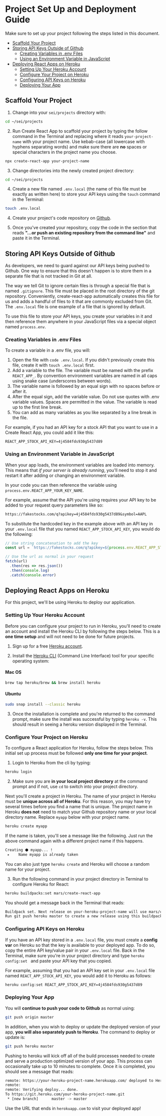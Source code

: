 # Project Set Up and Deployment Guide

Make sure to set up your project following the steps listed in this document.

- [Scaffold Your Project](#scaffold-your-project)
- [Storing API Keys Outside of Github](#storing-api-keys-outside-of-github)
  - [Creating Variables in .env Files](#creating-variables-in-env-files)
  - [Using an Environment Variable in JavaScript](#using-an-environment-variable-in-javascript)
- [Deploying React Apps on Heroku](#deploying-react-apps-on-heroku)
  - [Setting Up Your Heroku Account](#setting-up-your-heroku-account)
  - [Configure Your Project on Heroku](#configure-your-project-on-heroku)
  - [Configuring API Keys on Heroku](#configuring-api-keys-on-heroku)
  - [Deploying Your App](#deploying-your-app)

## Scaffold Your Project

1. Change into your `sei/projects` directory with:

  ```bash
  cd ~/sei/projects
  ```

2. Run Create React App to scaffold your project by typing the follow command in the Terminal and replacing where it reads `your-project-name` with your project name.  Use kebab-case (all lowercase with hyphens separating words) and make sure there are **no** spaces or special characters in the project name you choose.

  ```bash
  npx create-react-app your-project-name
  ```

3. Change directories into the newly created project directory:

  ```bash
  cd ~/sei/projects
  ```

4. Create a new file named `.env.local` (the name of this file must be exactly as written here) to store your API keys using the `touch` command in the Terminal:

  ```bash
  touch .env.local
  ```

4. Create your project's code repository on [Github](https://github.com/).

5. Once you've created your repository, copy the code in the section that reads **"…or push an existing repository from the command line"** and paste it in the Terminal.

## Storing API Keys Outside of Github

As developers, we need to guard against our API keys being pushed to Github.  One way to ensure that this doesn't happen is to store them in a separate file that is not tracked in Git at all.

The way we tell Git to ignore certain files is through a special file that is named `.gitignore`. This file must be placed in the root directory of the git repository.   Conveniently, create-react-app automatically creates this file for us and adds a handful of files to it that are commonly excluded from Git.  The `.env.local` file is one example of a file that is ignored by default.

To use this file to store your API keys, you create your variables in it and then reference them anywhere in your JavaScript files via a special object named `process.env`.

### Creating Variables in .env Files

To create a variable in a .env file, you will:

1. Open the file with `code .env.local`. If you didn't previously create this file, create it with `touch .env.local` first.
2. Add a variable to the file. The variable must be named with the prefix `REACT_APP_`. By convention environment variables are named in all caps using snake case (underscores between words).
3. The variable name is followed by an equal sign with no spaces before or after it.
4. After the equal sign, add the variable value.  Do not use quotes with .env variable values.  Spaces are permitted in the value.  The variable is read up to the first line break.
5. You can add as many variables as you like separated by a line break in the file.

For example, if you had an API key for a stock API that you want to use in a Create React App, you could add it like this:

```
REACT_APP_STOCK_API_KEY=4j4584fds930g5437d89
```

### Using an Environment Variable in JavaScript

When your app loads, the environment variables are loaded into memory.  This means that _if your server is already running_, you'll need to stop it and restart it after adding or changing an environment variable.

In your code you can then reference the variable using `process.env.REACT_APP_YOUR_KEY_NAME`.

For example, assume that the API you're using requires your API key to be added to your request query parameters like so:

```md
https://fakestocks.com/q?apikey=4j4584fds930g5437d89&symbol=AAPL
```

To substitute the hardcoded key in the example above with an API key in your `.env.local` file that you named `REACT_APP_STOCK_API_KEY`, you would do the following:

```js
// Use string concatenation to add the key
const url = `https://fakestocks.com/q?apikey=${process.env.REACT_APP_STOCK_API_KEY}&symbol=AAPL`

// Use the url as normal in your request
fetch(url)
  .then(res => res.json())
  .then(console.log)
  .catch(console.error)
```

## Deploying React Apps on Heroku

For this project, we'll be using Heroku to deploy our application.

### Setting Up Your Heroku Account

Before you can configure your project to run in Heroku, you'll need to create an account and install the Heroku CLI by following the steps below. This is a **one time setup** and will not need to be done for future projects.

1. Sign up for a free [Heroku account](https://signup.heroku.com/).

2. Install the [Heroku CLI](https://devcenter.heroku.com/articles/heroku-cli) (Command Line Interface) tool for your specific operating system:

  #### Mac OS

  ```bash
  brew tap heroku/brew && brew install heroku
  ```

  #### Ubuntu

  ```bash
  sudo snap install --classic heroku
  ```

3. Once the installation is complete and you're returned to the command prompt, make sure the install was successful by typing `heroku -v`.  This should result in seeing a heroku version displayed in the Terminal.

### Configure Your Project on Heroku

To configure a React application for Heroku, follow the steps below.  This initial set up process must be followed **only one time for your project**.

1. Login to Heroku from the cli by typing:

  ```bash
  heroku login
  ```

2. Make sure you are **in your  local project directory** at the command prompt and if not, use `cd` to switch into your project directory.

  Next you'll create a project in Heroku.  The name of your project in Heroku must be **unique across all of Heroku**.  For this reason,  you may have try several times before you find a name that  is unique.  The project name in Heroku **does not** need to match your Github repository name or your local directory name.  Replace `myapp` below with your project name.

  ```bash
  heroku create myapp
  ```

  If the name is taken, you'll see a message like the following.   Just run the above command again with a different project name if this happens.

  ```bash
  Creating ⬢ myapp... !
   ▸    Name myapp is already taken
  ```

  You can also just type `heroku create` and Heroku will choose a random name for your project.

3. Run the following command in your project directory in Terminal to configure Heroku for React:

  ```bash
  heroku buildpacks:set mars/create-react-app
  ```

  You should get a message back in the Terminal that reads:

  ```bash
  Buildpack set. Next release on your-heroku-project-name will use mars/create-react-app.
  Run git push heroku master to create a new release using this buildpack.
  ```

### Configuring API Keys on Heroku

If you have an API key stored in a `.env.local` file, you must create a **config var** on Heroku so that the key is available to your deployed app. To do so, copy the entire API key/value pair in your `.env.local` file. Back in the Terminal, make sure you're in your project directory and type `heroku config:set ` and paste your API key that you copied.

For example, assuming that you had an API key set in your `.env.local` file named `REACT_APP_STOCK_API_KEY`, you would add it to Heroku as follows:

```bash
heroku config:set REACT_APP_STOCK_API_KEY=4j4584fds930g5437d89
```

### Deploying Your App

You will **continue to push your code to Github** as normal using:

```bash
git push origin master
```

In addition, when you wish to deploy or update the deployed version of your app, **you will also separately push to Heroku**. The command to deploy or update is:

```bash
git push heroku master
```

Pushing to heroku will kick off all of the build processes needed to create and serve a production optimized version of your app.  This process can occasionally take up to 10 minutes to complete. Once it  is completed, you should see a message that reads:

```bash
remote: https://your-heroku-project-name.herokuapp.com/ deployed to Heroku
remote:
remote: Verifying deploy... done.
To https://git.heroku.com/your-heroku-project-name.git
 * [new branch]      master -> master
```

Use the URL that ends in `herokuapp.com` to visit your deployed app!
